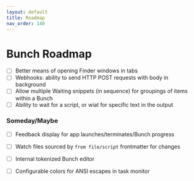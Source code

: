 ```yaml
---
layout: default
title: Roadmap
nav_order: 140
---
```

# Bunch Roadmap

- [ ] Better means of opening Finder windows in tabs
- [ ] Webhooks: ability to send HTTP POST requests with body in background
- [ ] Allow multiple Waiting snippets (in sequence) for groupings of items within a Bunch
- [ ] Ability to wait for a script, or wiat for specific text in the output

### Someday/Maybe

- [ ] Feedback display for app launches/terminates/Bunch progress
- [ ] Watch files sourced by `from file/script` frontmatter for changes
- [ ] Internal tokenized Bunch editor
- [ ] Configurable colors for ANSI escapes in task monitor

